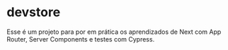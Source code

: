 # devstore

Esse é um projeto para por em prática os aprendizados de Next com App Router, Server Components e testes com Cypress.

